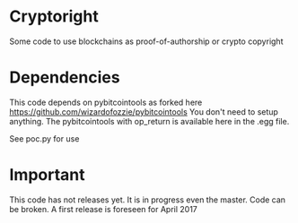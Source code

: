 # Cryptoright
Some code to use blockchains as proof-of-authorship or crypto copyright

# Dependencies
This code depends on pybitcointools as forked here https://github.com/wizardofozzie/pybitcointools
You don't need to setup anything. The pybitcointools with op_return is available here in the .egg file.

See poc.py for use

# Important
This code has not releases yet. It is in progress even the master. Code can be broken. A first release is foreseen for April 2017


